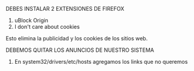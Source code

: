 DEBES INSTALAR 2 EXTENSIONES DE FIREFOX
1. uBlock Origin
2. I don't care about cookies

Esto elimina la publicidad y los cookies de los sitios web.


DEBEMOS QUITAR LOS ANUNCIOS DE NUESTRO SISTEMA
1. En system32/drivers/etc/hosts agregamos los links que no queremos